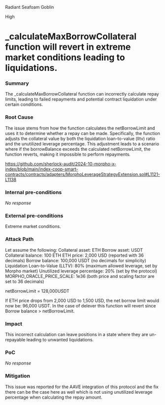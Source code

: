 Radiant Seafoam Goblin

High

# _calculateMaxBorrowCollateral function will revert in extreme market conditions leading to liquidations.

### Summary

 The _calculateMaxBorrowCollateral function can incorrectly calculate repay limits, leading to failed repayments and potential contract liquidation under certain conditions.

### Root Cause

The issue stems from how the function calculates the netBorrowLimit and uses it to determine whether a repay can be made. Specifically, the function adjusts the collateral value by both the liquidation loan-to-value (lltv) ratio and the unutilized leverage percentage. This adjustment leads to a scenario where if the borrowBalance exceeds the calculated netBorrowLimit, the function reverts, making it impossible to perform repayments.

https://github.com/sherlock-audit/2024-10-morpho-x-index/blob/main/index-coop-smart-contracts/contracts/adapters/MorphoLeverageStrategyExtension.sol#L1121-L1138

### Internal pre-conditions

_No response_

### External pre-conditions

Extreme market conditions.

### Attack Path

Let assume the following:
Collateral asset: ETH
Borrow asset: USDT
Collateral balance: 100 ETH
ETH price: 2,000 USD (reported with 36 decimals)
Borrow balance: 100,000 USDT (no decimals for simplicity)
Liquidation Loan-to-Value (LLTV): 80% (maximum allowed leverage, set by Morpho market)
Unutilized leverage percentage: 20% (set by the protocol)
MORPHO_ORACLE_PRICE_SCALE: 1e36 (both price and scaling factor are set to 36 decimals)

netBorrowLimit = 128,000USDT

If ETH price drops from 2,000 USD to 1,500 USD, the net borrow limit would now be: 96,000 USDT.
In the case of delever this function will revert since Borrow balance > netBorrowLimit. 



### Impact

This incorrect calculation can leave positions in a state where they are un-repayable leading to unwanted liquidations.

### PoC

_No response_

### Mitigation

This issue was reported for the AAVE integration of this protocol and the fix there can be the case here as well which  is not using unutilized leverage percentage when calculating the repay amount.
